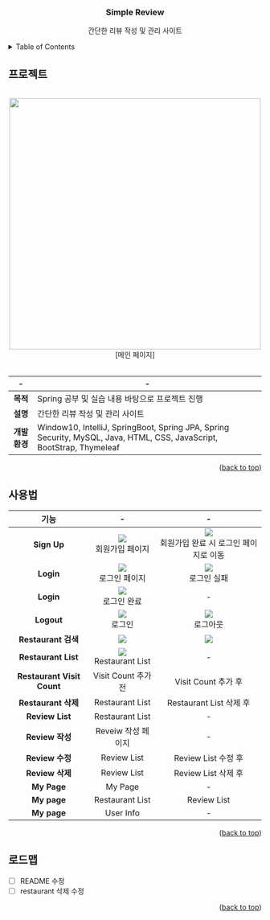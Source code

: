
<div id="top"></div>

<br />
<br />

<div align="center">
<h3 align="center">Simple Review</h3>

  <p align="center">
    간단한 리뷰 작성 및 관리 사이트
    <br />
  </p>
</div>


<!-- TABLE OF CONTENTS -->
<details>
  <summary>Table of Contents</summary>
  <ol>
    <li>
      <a href="#프로젝트">프로젝트</a>
    </li>
    <li>
      <a href="#사용법">사용법</a>
    </li>
    <li>
      <a href="#로드맵">로드맵</a>
    </li>
  </ol>
</details>


<!-- ABOUT THE PROJECT -->
## 프로젝트
<br>

<div align="center">
  <img src="https://user-images.githubusercontent.com/72875528/173031828-49b95864-6d48-478e-9012-177836c7889e.PNG" width="500">  
  <br>
  [메인 페이지]
  
  <br>
  <br>

  |-|-|
  |:---:|---|
  |**목적**|Spring 공부 및 실습 내용 바탕으로 프로젝트 진행|
  |**설명**|간단한 리뷰 작성 및 관리 사이트|
  |**개발환경**|Window10, IntelliJ, SpringBoot, Spring JPA, Spring Security, MySQL, Java, HTML, CSS, JavaScript, BootStrap, Thymeleaf|

</div>

<p align="right">(<a href="#top">back to top</a>)</p>

<!-- USAGE -->
## 사용법

<div align="center">
  


  |기능|-|-|
  |:---:|:---:|:---:|
  |**Sign Up**|<img src="https://user-images.githubusercontent.com/72875528/173032540-9c0def82-32c3-45d3-9b97-f06d57483299.PNG"><div>회원가입 페이지</div>|<img src="https://user-images.githubusercontent.com/72875528/173032727-6dc3478e-8e0f-4c11-ba19-2408a952e4d7.PNG"><div>회원가입 완료 시 로그인 페이지로 이동</div>|
  |**Login**|<img src="https://user-images.githubusercontent.com/72875528/173032727-6dc3478e-8e0f-4c11-ba19-2408a952e4d7.PNG"><div>로그인 페이지</div>|<img src="https://user-images.githubusercontent.com/72875528/173032935-260bdc5b-cb56-468c-ab97-56ca0a9ac090.PNG"><div>로그인 실패</div>|
  |**Login**|<img src="https://user-images.githubusercontent.com/72875528/173031841-e2e80035-4b0f-4bae-a88d-5544c8e274e1.PNG"><div>로그인 완료</div>|-|
  |**Logout**|<img src="https://user-images.githubusercontent.com/72875528/173031841-e2e80035-4b0f-4bae-a88d-5544c8e274e1.PNG"><div>로그인</div>|<img src="https://user-images.githubusercontent.com/72875528/173031828-49b95864-6d48-478e-9012-177836c7889e.PNG"><div>로그아웃</div>|
  |**Restaurant 검색**|<img src="https://user-images.githubusercontent.com/72875528/173031835-0e046de7-78c3-4a10-94a1-e71fefc70073.PNG">|<img src="https://user-images.githubusercontent.com/72875528/173031837-a1b87776-ad9f-4712-9fa6-89e227d8f766.PNG">|
  |**Restaurant List**|<img src="https://user-images.githubusercontent.com/72875528/148559627-bfff1611-9945-4d8f-9434-04d3ac50bb86.PNG"><div>Restaurant List</div>|-|
  |**Restaurant Visit Count**|<img src=""><div>Visit Count 추가 전</div>|<img src=""><div>Visit Count 추가 후</div>|
  |**Restaurant 삭제**|<img src=""><div>Restaurant List</div>|<img src=""><div>Restaurant List 삭제 후</div>|
  |**Review List**|<img src=""><div>Restaurant List</div>|-|
  |**Review 작성**|<img src=""><div>Reveiw 작성 페이지</div>|-|
  |**Review 수정**|<img src=""><div>Review List</div>|<img src=""><div>Review List 수정 후</div>|
  |**Review 삭제**|<img src=""><div>Review List</div>|<img src=""><div>Review List 삭제 후</div>|
  |**My Page**|<img src=""><div>My Page</div>|-|
  |**My page**|<img src=""><div>Restaurant List</div>|<img src=""><div>Review List</div>|
  |**My page**|<img src=""><div>User Info</div>|-|
  
</div>

<p align="right">(<a href="#top">back to top</a>)</p>

<!-- ROADMAP -->
## 로드맵
- [ ] README 수정
- [ ] restaurant 삭제 수정

<p align="right">(<a href="#top">back to top</a>)</p>
